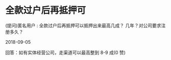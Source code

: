 # 全款过户后再抵押可

(提问)匿名用户 : 全款过户后再抵押可以抵押出来最高几成？ 几年？对公司要求注册多久？

2018-09-05

回答：如有实体经营公司，走渠道可以最高整到 8-9 成(0 赞)